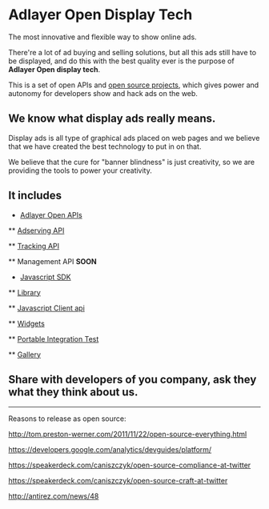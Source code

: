 # Adlayer Open Display Tech
The most innovative and flexible way to show online ads.

There're a lot of ad buying and selling solutions, but all this ads still have to be displayed, and do this with the best quality ever is the purpose of **Adlayer Open display tech**.

This is a set of open APIs and [open source projects](http://github.com/adlayer), which gives power and autonomy for developers show and hack ads on the web.

## We know what display ads **really** means.

Display ads is all type of graphical ads placed on web pages and we believe that we have created the best technology to put in on that.

We believe that the cure for "banner blindness" is just creativity, so we are providing the tools to power your creativity.

## It includes
* [Adlayer Open APIs](http://adlayer.com.br/documentation)

** [Adserving API](http://github.com/adlayer/adserver-api-docs)

** [Tracking API](http://github.com/adlayer/tracker-api-docs)

** Management API **SOON**

* [Javascript SDK](http://github.com/adlayer/javascript-sdk)

** [Library](http://github.com/adlayer/javascript-library)

** [Javascript Client api](http://github.com/adlayer/javascript-api)

** [Widgets](http://github.com/adlayer/javascript-api)

** [Portable Integration Test](http://github.com/integration-test)

** [Gallery](http://github.com/adlayer/gallery)

## Share with developers of you company, ask they what they think about us.


-------------------------
Reasons to release as open source:

http://tom.preston-werner.com/2011/11/22/open-source-everything.html

https://developers.google.com/analytics/devguides/platform/

https://speakerdeck.com/caniszczyk/open-source-compliance-at-twitter

https://speakerdeck.com/caniszczyk/open-source-craft-at-twitter

http://antirez.com/news/48